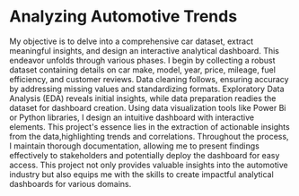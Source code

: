 # Analyzing Automotive Trends

My objective is to delve into a comprehensive car dataset, extract meaningful insights, and design an interactive analytical dashboard.
This endeavor unfolds through various phases. I begin by collecting a robust dataset containing details on car make, model, year, price, mileage, fuel efficiency, and customer reviews.
Data cleaning follows, ensuring accuracy by addressing missing values and standardizing formats.
Exploratory Data Analysis (EDA) reveals initial insights, while data preparation readies the dataset for dashboard creation.
Using data visualization tools like Power Bi or Python libraries, 
I design an intuitive dashboard with interactive elements.
This project's essence lies in the extraction of actionable insights from the data,highlighting trends and correlations. 
Throughout the process, I maintain thorough documentation, allowing me to present findings effectively to stakeholders and potentially deploy the dashboard for easy access. 
This project not only provides valuable insights into the automotive industry but also equips me with the skills to create impactful analytical dashboards for various domains.
